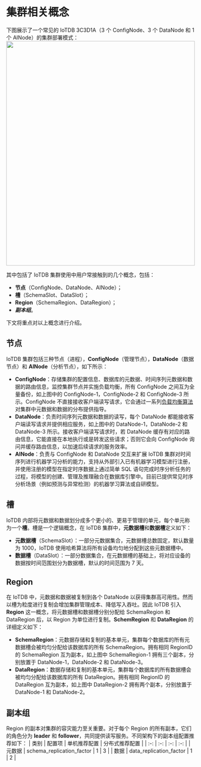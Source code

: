 <!--

    Licensed to the Apache Software Foundation (ASF) under one
    or more contributor license agreements.  See the NOTICE file
    distributed with this work for additional information
    regarding copyright ownership.  The ASF licenses this file
    to you under the Apache License, Version 2.0 (the
    "License"); you may not use this file except in compliance
    with the License.  You may obtain a copy of the License at
    
        http://www.apache.org/licenses/LICENSE-2.0
    
    Unless required by applicable law or agreed to in writing,
    software distributed under the License is distributed on an
    "AS IS" BASIS, WITHOUT WARRANTIES OR CONDITIONS OF ANY
    KIND, either express or implied.  See the License for the
    specific language governing permissions and limitations
    under the License.

-->

# 集群相关概念
下图展示了一个常见的 IoTDB 3C3D1A（3 个 ConfigNode、3 个 DataNode 和 1 个 AINode）的集群部署模式：
<img style="width:100%; max-width:800px; max-height:600px; margin-left:auto; margin-right:auto; display:block;" src="https://alioss.timecho.com/docs/img/Common-Concepts_01.png">

其中包括了 IoTDB 集群使用中用户常接触到的几个概念，包括：
- **节点**（ConfigNode、DataNode、AINode）；
- **槽**（SchemaSlot、DataSlot）；
- **Region**（SchemaRegion、DataRegion）；
- ***副本组***。

下文将重点对以上概念进行介绍。

## 节点
IoTDB 集群包括三种节点（进程），**ConfigNode**（管理节点），**DataNode**（数据节点）和 **AINode**（分析节点），如下所示：
- **ConfigNode**：存储集群的配置信息、数据库的元数据、时间序列元数据和数据的路由信息，监控集群节点并实施负载均衡，所有 ConfigNode 之间互为全量备份，如上图中的 ConfigNode-1，ConfigNode-2 和 ConfigNode-3 所示。ConfigNode 不直接接收客户端读写请求，它会通过一系列[负载均衡算法](https://iotdb.apache.org/zh/UserGuide/latest/Technical-Insider/Cluster-data-partitioning.html)对集群中元数据和数据的分布提供指导。
- **DataNode**：负责时间序列元数据和数据的读写，每个 DataNode 都能接收客户端读写请求并提供相应服务，如上图中的 DataNode-1，DataNode-2 和 DataNode-3 所示。接收客户端读写请求时，若 DataNode 缓存有对应的路由信息，它能直接在本地执行或是转发这些请求；否则它会向 ConfigNode 询问并缓存路由信息，以加速后续请求的服务效率。
- **AINode**：负责与 ConfigNode 和 DataNode 交互来扩展 IoTDB 集群对时间序列进行机器学习分析的能力，支持从外部引入已有机器学习模型进行注册，并使用注册的模型在指定时序数据上通过简单 SQL 语句完成时序分析任务的过程，将模型的创建、管理及推理融合在数据库引擎中。目前已提供常见时序分析场景（例如预测与异常检测）的机器学习算法或自研模型。

## 槽
IoTDB 内部将元数据和数据划分成多个更小的、更易于管理的单元，每个单元称为一个**槽**。槽是一个逻辑概念，在 IoTDB 集群中，**元数据槽**和**数据槽**定义如下：
- **元数据槽**（SchemaSlot）：一部分元数据集合，元数据槽总数固定，默认数量为 1000，IoTDB 使用哈希算法将所有设备均匀地分配到这些元数据槽中。
- **数据槽**（DataSlot）：一部分数据集合，在元数据槽的基础上，将对应设备的数据按时间范围划分为数据槽，默认的时间范围为 7 天。

## Region
在 IoTDB 中，元数据和数据被复制到各个 DataNode 以获得集群高可用性。然而以槽为粒度进行复制会增加集群管理成本、降低写入吞吐。因此 IoTDB 引入 **Region** 这一概念，将元数据槽和数据槽分别分配给 SchemaRegion 和 DataRegion 后，以 Region 为单位进行复制。**SchemRegion** 和 **DataRegion** 的详细定义如下：
- **SchemaRegion**：元数据存储和复制的基本单元，集群每个数据库的所有元数据槽会被均匀分配给该数据库的所有 SchemaRegion。拥有相同 RegionID 的 SchemaRegion 互为副本，如上图中 SchemaRegion-1 拥有三个副本，分别放置于 DataNode-1，DataNode-2 和 DataNode-3。
- **DataRegion**：数据存储和复制的基本单元，集群每个数据库的所有数据槽会被均匀分配给该数据库的所有 DataRegion。拥有相同 RegionID 的 DataRegion 互为副本，如上图中 DataRegion-2 拥有两个副本，分别放置于 DataNode-1 和 DataNode-2。

## 副本组
Region 的副本对集群的容灾能力至关重要。对于每个 Region 的所有副本，它们的角色分为 **leader** 和 **follower**，共同提供读写服务。不同架构下的副本组配置推荐如下：
| 类别 | 配置项 | 单机推荐配置 | 分布式推荐配置 |
| :-: | :-: | :-: | :-: |
| 元数据 | schema_replication_factor | 1 | 3 |
| 数据 | data_replication_factor | 1 | 2 |